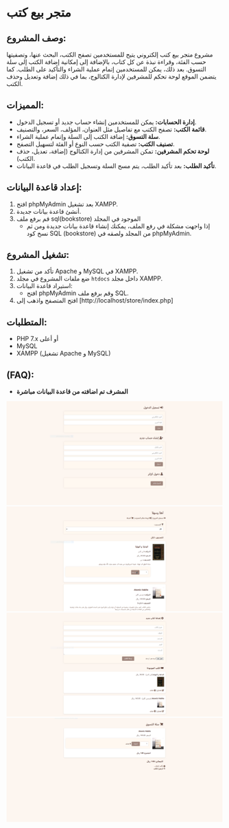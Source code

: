 # متجر بيع كتب

## وصف المشروع:
 مشروع متجر بيع كتب إلكتروني يتيح للمستخدمين تصفح الكتب، البحث عنها، وتصفيتها حسب الفئة، وقراءة نبذة عن كل كتاب، بالإضافة إلى إمكانية إضافة الكتب إلى سلة التسوق. بعد ذلك، يمكن للمستخدمين إتمام عملية الشراء والتأكيد على الطلب. كما يتضمن الموقع لوحة تحكم للمشرفين لإدارة الكتالوج، بما في ذلك إضافة وتعديل وحذف الكتب.

## المميزات:
- **إدارة الحسابات:** يمكن للمستخدمين إنشاء حساب جديد أو تسجيل الدخول.
- **قائمة الكتب:** تصفح الكتب مع تفاصيل مثل العنوان، المؤلف، السعر، والتصنيف.
- **سلة التسوق:** إضافة الكتب إلى السلة وإتمام عملية الشراء.
- **تصنيف الكتب:** تصفية الكتب حسب النوع أو الفئة لتسهيل التصفح.
- **لوحة تحكم المشرفين:** تمكن المشرفين من إدارة الكتالوج (إضافة، تعديل، حذف الكتب).
- **تأكيد الطلب:** بعد تأكيد الطلب، يتم مسح السلة وتسجيل الطلب في قاعدة البيانات.

## إعداد قاعدة البيانات:
1. افتح phpMyAdmin بعد تشغيل XAMPP.
2. أنشئ قاعدة بيانات جديدة.
3. قم برفع ملف sql(bookstore) الموجود في المجلد
    - إذا واجهت مشكلة في رفع الملف، يمكنك إنشاء قاعدة بيانات جديدة ومن ثم نسخ كود SQL (bookstore) من المجلد  ولصقه في phpMyAdmin.

## تشغيل المشروع:
1. تأكد من تشغيل Apache و MySQL في XAMPP.
2. ضع ملفات المشروع في مجلد `htdocs` داخل مجلد XAMPP.
3. استيراد قاعدة البيانات:
   - افتح phpMyAdmin وقم برفع ملف SQL.
4. افتح المتصفح واذهب إلى [http://localhost/store/index.php]

## المتطلبات:
- PHP 7.x أو أعلى
- MySQL
- XAMPP (تشغيل Apache و MySQL)

## (FAQ):
- **المشرف تم اضافته من قاعدة البيانات مباشرة**

![login](assets/images/login.png)
![Home](assets/images/home.png)
![admin tools](assets/images/admin.png)
![cart](assets/images/cart.png)
